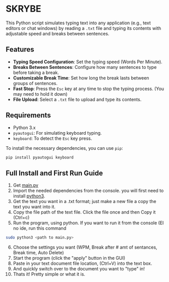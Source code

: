# SKRYBE

This Python script simulates typing text into any application (e.g., text editors or chat windows) by reading a `.txt` file and typing its contents with adjustable speed and breaks between sentences.

## Features
- **Typing Speed Configuration**: Set the typing speed (Words Per Minute).
- **Breaks Between Sentences**: Configure how many sentences to type before taking a break.
- **Customizable Break Time**: Set how long the break lasts between groups of sentences.
- **Fast Stop**: Press the `Esc` key at any time to stop the typing process. (You may need to hold it down)
- **File Upload**: Select a `.txt` file to upload and type its contents.

## Requirements
- Python 3.x
- `pyautogui`: For simulating keyboard typing.
- `keyboard`: To detect the `Esc` key press.

To install the necessary dependencies, you can use `pip`:

```bash
pip install pyautogui keyboard
```

## Full Install and First Run Guide

1. Get [main.py](https://github.com/literal-gargoyle/Skrybe/blob/main/main.py)
2. Import the needed dependencies from the console. you will first need to install [python3](https://www.python.org/downloads/).
3. Get the text you want in a .txt format; just make a new file a copy the text you want into it.
4. Copy the file path of the text file. Click the file once and then Copy it (Ctrl+c)
5. Run the program, using python. If you want to run it from the console (EI no ide, run this command
```bash
sudo python3 <path to main.py>
```
6. Choose the settings you want (WPM, Break after # amt of sentances, Break time, Auto Delete)
7. Start the program (click the "apply" button in the GUI)
8. Paste in your text document file location, (Ctrl+V) into the text box.
9. And quickly switch over to the document you want to "type" in!
10. Thats it! Pretty simple or what it is.
